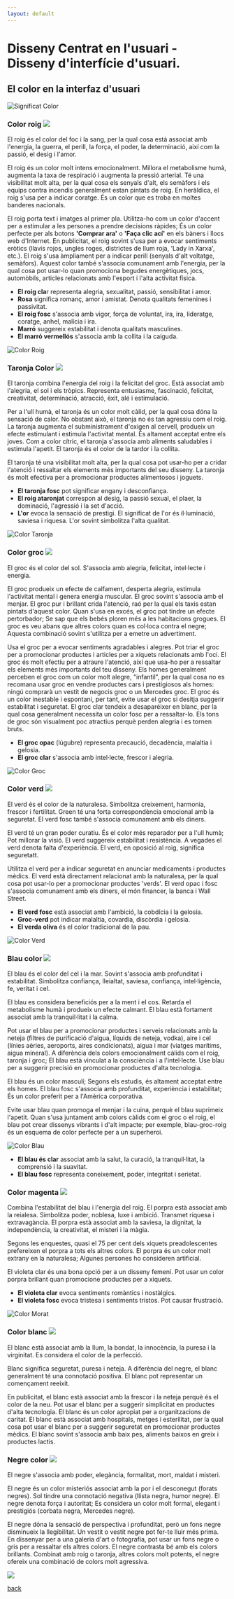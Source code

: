 ```yaml
---
layout: default
---
```


# Disseny Centrat en l'usuari - Disseny d'interfície d'usuari.

## El color en la interfaz d'usuari
![Significat Color](./images/significatColor.jpg)
### Color roig ![](./images/red.gif)

El roig és el color del foc i la sang, per la qual cosa està associat amb l'energia, la guerra, el perill, la força, el poder, la determinació, així com la passió, el desig i l'amor.

El roig és un color molt intens emocionalment. Millora el metabolisme humà, augmenta la taxa de respiració i augmenta la pressió arterial. Té una visibilitat molt alta, per la qual cosa els senyals d'alt, els semàfors i els equips contra incendis generalment estan pintats de roig. En heràldica, el roig s'usa per a indicar coratge. És un color que es troba en moltes banderes nacionals.

El roig porta text i imatges al primer pla. Utilitza-ho com un color d'accent per a estimular a les persones a prendre decisions ràpides; És un color perfecte per als botons **'Comprar ara'** o **'Faça clic ací'** en els bàners i llocs web d'Internet. En publicitat, el roig sovint s'usa per a evocar sentiments eròtics (llavis rojos, ungles roges, districtes de llum roja, 'Lady in Xarxa', etc.). El roig s'usa àmpliament per a indicar perill (senyals d'alt voltatge, semàfors). Aquest color també s'associa comunament amb l'energia, per la qual cosa pot usar-lo quan promociona begudes energètiques, jocs, automòbils, articles relacionats amb l'esport i l'alta activitat física.

- **El roig cla**r representa alegria, sexualitat, passió, sensibilitat i amor.
- **Rosa** significa romanç, amor i amistat. Denota qualitats femenines i passivitat.
- **El roig fosc** s'associa amb vigor, força de voluntat, ira, ira, lideratge, coratge, anhel, malícia i ira.
- **Marró** suggereix estabilitat i denota qualitats masculines.
- **El marró vermellós** s'associa amb la collita i la caiguda.

![Color Roig](./images/significatRoig.png)
### Taronja Color ![](./images/orange.gif)

El taronja combina l'energia del roig i la felicitat del groc. Està associat amb l'alegria, el sol i els tròpics. Representa entusiasme, fascinació, felicitat, creativitat, determinació, atracció, èxit, alé i estimulació.

Per a l'ull humà, el taronja és un color molt càlid, per la qual cosa dóna la sensació de calor. No obstant això, el taronja no és tan agressiu com el roig. La taronja augmenta el subministrament d'oxigen al cervell, produeix un efecte estimulant i estimula l'activitat mental. És altament acceptat entre els joves. Com a color cítric, el taronja s'associa amb aliments saludables i estimula l'apetit. El taronja és el color de la tardor i la collita. 

El taronja té una visibilitat molt alta, per la qual cosa pot usar-ho per a cridar l'atenció i ressaltar els elements més importants del seu disseny. La taronja és molt efectiva per a promocionar productes alimentosos i joguets.

- **El taronja fosc** pot significar engany i desconfiança.
- **El roig ataronjat** correspon al desig, la passió sexual, el plaer, la dominació, l'agressió i la set d'acció.
- **L'or** evoca la sensació de prestigi. El significat de l'or és il·luminació, saviesa i riquesa. L'or sovint simbolitza l'alta qualitat.

![Color Taronja](./images/significatTaronja.png)

### Color groc  ![](./images/yellow.gif)

El groc és el color del sol. S'associa amb alegria, felicitat, intel·lecte i energia.

El groc produeix un efecte de calfament, desperta alegria, estimula l'activitat mental i genera energia muscular. El groc sovint s'associa amb el menjar. El groc pur i brillant crida l'atenció, raó per la qual els taxis estan pintats d'aquest color. Quan s'usa en excés, el groc pot tindre un efecte pertorbador; Se sap que els bebés ploren més a les habitacions grogues. El groc es veu abans que altres colors quan es col·loca contra el negre; Aquesta combinació sovint s'utilitza per a emetre un advertiment. 

Usa el groc per a evocar sentiments agradables i alegres. Pot triar el groc per a promocionar productes i articles per a xiquets relacionats amb l'oci. El groc és molt efectiu per a atraure l'atenció, així que usa-ho per a ressaltar els elements més importants del teu disseny. Els homes generalment perceben el groc com un color molt alegre, "infantil", per la qual cosa no es recomana usar groc en vendre productes cars i prestigiosos als homes: ningú comprarà un vestit de negocis groc o un Mercedes groc. El groc és un color inestable i espontani, per tant, evite usar el groc si desitja suggerir estabilitat i seguretat. El groc clar tendeix a desaparéixer en blanc, per la qual cosa generalment necessita un color fosc per a ressaltar-lo. Els tons de groc són visualment poc atractius perquè perden alegria i es tornen bruts.

- **El groc opac** (lúgubre) representa precaució, decadència, malaltia i gelosia.
- **El groc clar** s'associa amb intel·lecte, frescor i alegria.

![Color Groc](./images/significatGroc.png)

### Color verd  ![](./images/green.gif)

El verd és el color de la naturalesa. Simbolitza creixement, harmonia, frescor i fertilitat. Green té una forta correspondència emocional amb la seguretat. El verd fosc també s'associa comunament amb els diners.

El verd té un gran poder curatiu. És el color més reparador per a l'ull humà; Pot millorar la visió. El verd suggereix estabilitat i resistència. A vegades el verd denota falta d'experiència. El verd, en oposició al roig, significa seguretatt.

Utilitza el verd per a indicar seguretat en anunciar medicaments i productes mèdics. El verd està directament relacionat amb la naturalesa, per la qual cosa pot usar-lo per a promocionar productes 'verds'. El verd opac i fosc s'associa comunament amb els diners, el món financer, la banca i Wall Street.

- **El verd fosc** està associat amb l'ambició, la cobdícia i la gelosia.
- **Groc-verd** pot indicar malaltia, covardia, discòrdia i gelosia.
- **El verda oliva** és el color tradicional de la pau.

![Color Verd](./images/significatVerd.png)

### Blau color  ![](./images/blue.gif)

El blau és el color del cel i la mar. Sovint s'associa amb profunditat i estabilitat. Simbolitza confiança, lleialtat, saviesa, confiança, intel·ligència, fe, veritat i cel.

El blau es considera beneficiós per a la ment i el cos. Retarda el metabolisme humà i produeix un efecte calmant. El blau està fortament associat amb la tranquil·litat i la calma. 

Pot usar el blau per a promocionar productes i serveis relacionats amb la neteja (filtres de purificació d'aigua, líquids de neteja, vodka), aire i cel (línies aèries, aeroports, aires condicionats), aigua i mar (viatges marítims, aigua mineral). A diferència dels colors emocionalment càlids com el roig, taronja i groc; El blau està vinculat a la consciència i a l'intel·lecte. Use blau per a suggerir precisió en promocionar productes d'alta tecnologia.

El blau és un color masculí; Segons els estudis, és altament acceptat entre els homes. El blau fosc s'associa amb profunditat, experiència i estabilitat; És un color preferit per a l'Amèrica corporativa.

Evite usar blau quan promoga el menjar i la cuina, perquè el blau suprimeix l'apetit. Quan s'usa juntament amb colors càlids com el groc o el roig, el blau pot crear dissenys vibrants i d'alt impacte; per exemple, blau-groc-roig és un esquema de color perfecte per a un superheroi.

![Color Blau](./images/significatBlau.png)

- **El blau és clar** associat amb la salut, la curació, la tranquil·litat, la comprensió i la suavitat.
- **El blau fosc** representa coneixement, poder, integritat i serietat.

### Color magenta ![](./images/magenta.gif)

Combina l'estabilitat del blau i l'energia del roig. El porpra està associat amb la reialesa. Simbolitza poder, noblesa, luxe i ambició. Transmet riquesa i extravagància. El porpra està associat amb la saviesa, la dignitat, la independència, la creativitat, el misteri i la màgia.

Segons les enquestes, quasi el 75 per cent dels xiquets preadolescentes prefereixen el porpra a tots els altres colors. El porpra és un color molt extrany en la naturalesa; Algunes persones ho consideren artificial.

El violeta clar és una bona opció per a un disseny femení. Pot usar un color porpra brillant quan promocione productes per a xiquets.

- **El violeta clar** evoca sentiments romàntics i nostàlgics.
- **El violeta fosc** evoca tristesa i sentiments tristos. Pot causar frustració.

![Color Morat](./images/significatMorat.png)

### Color blanc  ![](./images/white.gif)

El blanc està associat amb la llum, la bondat, la innocència, la puresa i la virginitat. Es considera el color de la perfecció.

Blanc significa seguretat, puresa i neteja. A diferència del negre, el blanc generalment té una connotació positiva. El blanc pot representar un començament reeixit. 

En publicitat, el blanc està associat amb la frescor i la neteja perquè és el color de la neu. Pot usar el blanc per a suggerir simplicitat en productes d'alta tecnologia. El blanc és un color apropiat per a organitzacions de caritat. El blanc està associat amb hospitals, metges i esterilitat, per la qual cosa pot usar el blanc per a suggerir seguretat en promocionar productes mèdics. El blanc sovint s'associa amb baix pes, aliments baixos en greix i productes lactis.

### Negre color  ![](./images/black.gif)

El negre s'associa amb poder, elegància, formalitat, mort, maldat i misteri.

El negre és un color misteriós associat amb la por i el desconegut (forats negres). Sol tindre una connotació negativa (llista negra, humor negre). El negre denota força i ​​autoritat; Es considera un color molt formal, elegant i prestigiós (corbata negra, Mercedes negre).

El negre dóna la sensació de perspectiva i profunditat, però un fons negre disminueix la llegibilitat. Un vestit o vestit negre pot fer-te lluir més prima. En dissenyar per a una galeria d'art o fotografia, pot usar un fons negre o gris per a ressaltar els altres colors. El negre contrasta bé amb els colors brillants. Combinat amb roig o taronja, altres colors molt potents, el negre ofereix una combinació de colors molt agressiva. 

  ![](./images/significatColors.jpg)

[back](./colors.html)